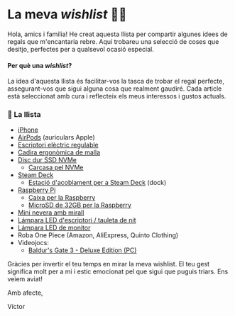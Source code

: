 # La meva *wishlist* 📝🎁
Hola, amics i família!
He creat aquesta llista per compartir algunes idees de regals que m'encantaria rebre. Aquí trobareu una selecció de coses que desitjo, perfectes per a qualsevol ocasió especial.

#### Per què una *wishlist*?
La idea d'aquesta llista és facilitar-vos la tasca de trobar el regal perfecte, assegurant-vos que sigui alguna cosa que realment gaudiré. Cada article està seleccionat amb cura i reflecteix els meus interessos i gustos actuals.

### 📝 La llista
- [iPhone](https://amzn.eu/d/2jrc3W5)
- [AirPods](https://amzn.eu/d/51HVK3K) (auriculars Apple)
- [Escriptori elèctric regulable](https://amzn.eu/d/8vwDxCn)
- [Cadira ergonòmica de malla](https://amzn.eu/d/axtGxYp)
- [Disc dur SSD NVMe](https://amzn.eu/d/0BPHl9y)
  - [Carcasa pel NVMe](https://amzn.eu/d/eQ27LQr)
- [Steam Deck](https://store.steampowered.com/steamdeck)
  - [Estació d'acoblament per a Steam Deck](https://amzn.eu/d/dAy0haW) (dock)
- [Raspberry Pi](https://amzn.eu/d/9DNj8M0)
  - [Caixa per la Raspberry](https://amzn.eu/d/gEvJyKs)
  - [MicroSD de 32GB per la Raspberry](https://amzn.eu/d/9wPiQfE)
- [Mini nevera amb mirall](https://amzn.eu/d/gZBcfhw)
- [Lámpara LED d'escriptori / tauleta de nit](https://amzn.eu/d/0VrIppv)
- [Lámpara LED de monitor](https://amzn.eu/d/e9ljRhb)
- Roba One Piece (Amazon, AliExpress, Quinto Clothing)
- Videojocs:
  - [Baldur's Gate 3 - Deluxe Edition (PC)](https://eu.merch.larian.com/en/products/baldur-s-gate-3-deluxe-edition)

Gràcies per invertir el teu temps en mirar la meva wishlist. El teu gest significa molt per a mi i estic emocionat pel que sigui que puguis triars. Ens veiem aviat!

Amb afecte,

Víctor
